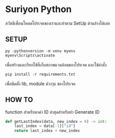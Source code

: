 # Suriyon Python

สวัสดีเพื่อนโหลดโปรเจคของเราและทำตาม SetUp ด้านล้างได้เลย

SETUP
-----
```shell
py -pythonversion -m venv myenv
myenv\Scripts\activate
```
เพื่อสร้างและเรียกใช้ที่เก็บสภาพแวดล้อมของโปรเจค
และใช้คำสั่ง
```shell
pip install -r requirements.txt
```
เพื่อติดตั้ง lib, module ต่างๆแ ของโปรเจค  

HOW TO
------
function สำหรับหาค่า ID ล่าสุดสำหรับทำ Generate ID
```python
def getLastIndex(data, new_index = 0) -> int:
    last_index = data[-1]["id"]
    return last_index + new_index
```
